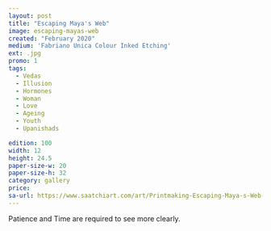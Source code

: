 ```yaml
---
layout: post
title: "Escaping Maya's Web"
image: escaping-mayas-web
created: "February 2020"
medium: 'Fabriano Unica Colour Inked Etching'
ext: .jpg
promo: 1
tags:
  - Vedas
  - Illusion
  - Hormones
  - Woman
  - Love
  - Ageing
  - Youth
  - Upanishads

edition: 100
width: 12
height: 24.5
paper-size-w: 20
paper-size-h: 32
category: gallery
price: 
sa-url: https://www.saatchiart.com/art/Printmaking-Escaping-Maya-s-Web-Limited-Edition-of-100/19454/7271993/view
---
```


Patience and Time are required to see more clearly.